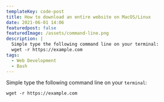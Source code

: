 ```yaml
---
templateKey: code-post
title: How to download an entire website on MacOS/Linux
date: 2021-06-01 14:06
featuredpost: false
featuredImage: /assets/command-line.png
description: |
  Simple type the following command line on your terminal:
  wget -r https://example.com
tags:
  - Web Development
  - Bash
---
```


Simple type the following command line on your `terminal`:

```shell
wget -r https://example.com
```
